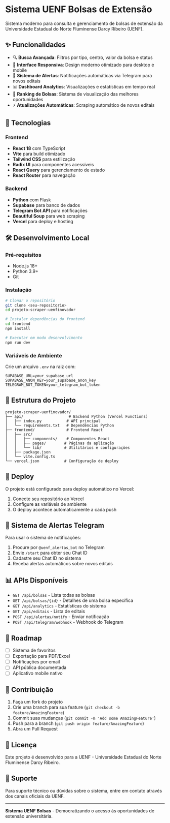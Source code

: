 # Sistema UENF Bolsas de Extensão

Sistema moderno para consulta e gerenciamento de bolsas de extensão da Universidade Estadual do Norte Fluminense Darcy Ribeiro (UENF).

## ✨ Funcionalidades

- 🔍 **Busca Avançada**: Filtros por tipo, centro, valor da bolsa e status
- 📱 **Interface Responsiva**: Design moderno otimizado para desktop e mobile
- 🔔 **Sistema de Alertas**: Notificações automáticas via Telegram para novos editais
- 📊 **Dashboard Analytics**: Visualizações e estatísticas em tempo real
- 🎯 **Ranking de Bolsas**: Sistema de visualização das melhores oportunidades
- ⚡ **Atualizações Automáticas**: Scraping automático de novos editais

## 🚀 Tecnologias

### Frontend

- **React 18** com TypeScript
- **Vite** para build otimizado
- **Tailwind CSS** para estilização
- **Radix UI** para componentes acessíveis
- **React Query** para gerenciamento de estado
- **React Router** para navegação

### Backend

- **Python** com Flask
- **Supabase** para banco de dados
- **Telegram Bot API** para notificações
- **Beautiful Soup** para web scraping
- **Vercel** para deploy e hosting

## 🛠️ Desenvolvimento Local

### Pré-requisitos

- Node.js 18+
- Python 3.9+
- Git

### Instalação

```bash
# Clonar o repositório
git clone <seu-repositorio>
cd projeto-scraper-uenfinovador

# Instalar dependências do frontend
cd frontend
npm install

# Executar em modo desenvolvimento
npm run dev
```

### Variáveis de Ambiente

Crie um arquivo `.env` na raiz com:

```env
SUPABASE_URL=your_supabase_url
SUPABASE_ANON_KEY=your_supabase_anon_key
TELEGRAM_BOT_TOKEN=your_telegram_bot_token
```

## 📁 Estrutura do Projeto

```
projeto-scraper-uenfinovador/
├── api/                    # Backend Python (Vercel Functions)
│   ├── index.py           # API principal
│   └── requirements.txt   # Dependências Python
├── frontend/              # Frontend React
│   ├── src/
│   │   ├── components/    # Componentes React
│   │   ├── pages/        # Páginas da aplicação
│   │   └── lib/          # Utilitários e configurações
│   ├── package.json
│   └── vite.config.ts
└── vercel.json           # Configuração de deploy
```

## 🔄 Deploy

O projeto está configurado para deploy automático no Vercel:

1. Conecte seu repositório ao Vercel
2. Configure as variáveis de ambiente
3. O deploy acontece automaticamente a cada push

## 🤖 Sistema de Alertas Telegram

Para usar o sistema de notificações:

1. Procure por `@uenf_alertas_bot` no Telegram
2. Envie `/start` para obter seu Chat ID
3. Cadastre seu Chat ID no sistema
4. Receba alertas automáticos sobre novos editais

## 📊 APIs Disponíveis

- `GET /api/bolsas` - Lista todas as bolsas
- `GET /api/bolsas/{id}` - Detalhes de uma bolsa específica
- `GET /api/analytics` - Estatísticas do sistema
- `GET /api/editais` - Lista de editais
- `POST /api/alertas/notify` - Enviar notificação
- `POST /api/telegram/webhook` - Webhook do Telegram

## 🎯 Roadmap

- [ ] Sistema de favoritos
- [ ] Exportação para PDF/Excel
- [ ] Notificações por email
- [ ] API pública documentada
- [ ] Aplicativo mobile nativo

## 🤝 Contribuição

1. Faça um fork do projeto
2. Crie uma branch para sua feature (`git checkout -b feature/AmazingFeature`)
3. Commit suas mudanças (`git commit -m 'Add some AmazingFeature'`)
4. Push para a branch (`git push origin feature/AmazingFeature`)
5. Abra um Pull Request

## 📄 Licença

Este projeto é desenvolvido para a UENF - Universidade Estadual do Norte Fluminense Darcy Ribeiro.

## 🔧 Suporte

Para suporte técnico ou dúvidas sobre o sistema, entre em contato através dos canais oficiais da UENF.

---

**Sistema UENF Bolsas** - Democratizando o acesso às oportunidades de extensão universitária.
